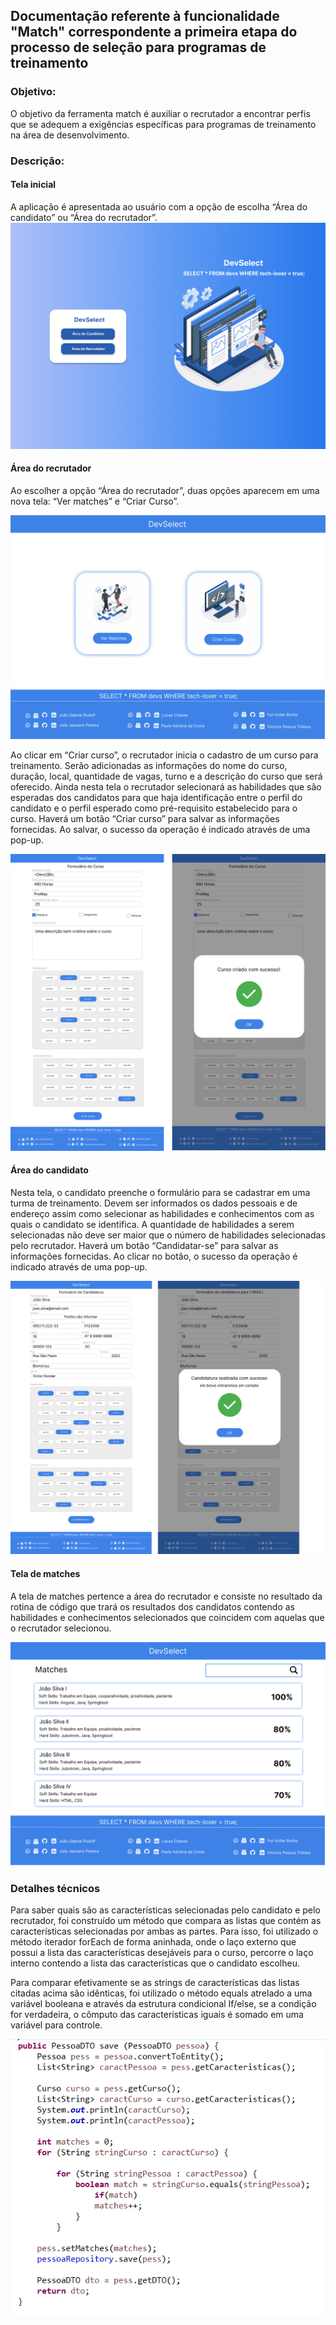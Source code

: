 ##  Documentação referente à funcionalidade "Match" correspondente a primeira etapa do processo de seleção para programas de treinamento

### Objetivo:
O objetivo da ferramenta match é auxiliar o recrutador a encontrar perfis que se adequem a exigências específicas para programas de treinamento na área de desenvolvimento.

### Descrição:

#### Tela inicial
A aplicação é apresentada ao usuário com a opção de escolha “Área do candidato” ou “Área do recrutador”.
![Tela inicial](https://github.com/Paula-Adriana/devselect/blob/main/Documentacao/Prototipos/Tela%20de%20inicio.png)

#### Área do recrutador
Ao escolher a opção “Área do recrutador”, duas opções aparecem em uma nova tela: “Ver matches” e “Criar Curso”. 

![inicio-recrutador](https://github.com/Paula-Adriana/devselect/blob/main/Documentacao/Prototipos/Tela%20de%20inicio%20do%20Recrutador.png)


Ao clicar em “Criar curso”, o recrutador inicia o cadastro de um curso para treinamento. Serão adicionadas as informações do nome do curso, duração, local, quantidade de vagas, turno e a descrição do curso que será oferecido. Ainda nesta tela o recrutador selecionará as habilidades que são esperadas dos candidatos para que haja identificação entre o perfil do candidato e o perfil esperado como pré-requisito estabelecido para o curso. Haverá um botão “Criar curso” para salvar as informações fornecidas. Ao salvar, o sucesso da operação é indicado através de uma pop-up.  


![Tela recrutador](https://github.com/Paula-Adriana/devselect/blob/main/Documentacao/Prototipos/tela-recrutador.png)

#### Área do candidato
Nesta tela, o candidato preenche o formulário para se cadastrar em uma turma de treinamento. Devem ser informados os dados pessoais e de endereço assim como selecionar as habilidades e conhecimentos com as quais o candidato se identifica. A quantidade de habilidades a serem selecionadas não deve ser maior que o número de habilidades selecionadas pelo recrutador. Haverá um botão “Candidatar-se” para salvar as informações fornecidas. Ao clicar no botão, o sucesso da operação é indicado através de uma pop-up.  

![tela-candidadto](https://github.com/Paula-Adriana/devselect/blob/main/Documentacao/Prototipos/tela-candidato.png)

#### Tela de matches
A tela de matches pertence a área do recrutador e consiste no resultado da rotina de código que trará os resultados dos candidatos contendo as habilidades e conhecimentos selecionados que coincidem com aquelas que o recrutador selecionou. 

![tela-matches](https://github.com/Paula-Adriana/devselect/blob/main/Documentacao/Prototipos/Tela%20dos%20matches.png)

 

### Detalhes técnicos
Para saber quais são as características selecionadas pelo candidato e pelo recrutador, foi construído um método que compara as listas que contém as características selecionadas por ambas as partes. Para isso, foi utilizado o método iterador forEach de forma aninhada, onde o laço externo que possui a lista das características desejáveis para o curso, percorre o laço interno contendo a lista das características que o candidato escolheu.

Para comparar efetivamente se as strings de características das listas citadas acima são idênticas, foi utilizado o método equals atrelado a uma variável booleana e através da estrutura condicional If/else, se a condição for verdadeira, o cômputo das características iguais é somado em uma variável para controle.

![metodo-save](https://github.com/Paula-Adriana/devselect/blob/main/Documentacao/Prototipos/metodo-save.png) 


